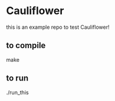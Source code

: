 # Cauliflower
this is an example repo  to test Cauliflower!
## to compile
make

## to run
./run_this
